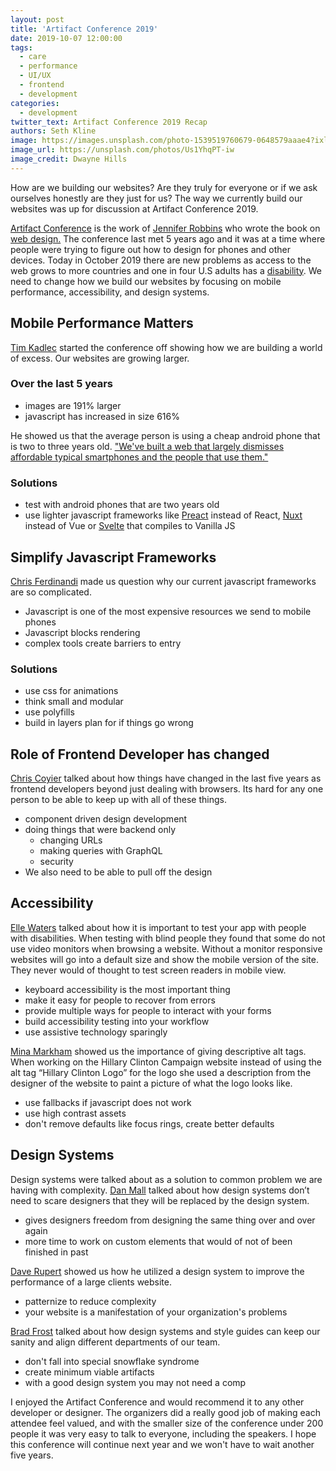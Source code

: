 ```yaml
---
layout: post
title: 'Artifact Conference 2019'
date: 2019-10-07 12:00:00
tags:
  - care
  - performance
  - UI/UX
  - frontend
  - development
categories:
  - development
twitter_text: Artifact Conference 2019 Recap
authors: Seth Kline
image: https://images.unsplash.com/photo-1539519760679-0648579aaae4?ixlib=rb-1.2.1&auto=format&fit=crop&w=2049&q=80
image_url: https://unsplash.com/photos/Us1YhqPT-iw
image_credit: Dwayne Hills
---
```


How are we building our websites? Are they truly for everyone or if we ask ourselves honestly are they just for us? The way we currently build our websites was up for discussion at Artifact Conference 2019.

[Artifact Conference](https://artifactconf.com/) is the work of [Jennifer Robbins](https://twitter.com/jenville) who wrote the book on [web design.](https://www.learningwebdesign.com/) The conference last met 5 years ago and it was at a time where people were trying to figure out how to design for phones and other devices. Today in October 2019 there are new problems as access to the web grows to more countries and one in four U.S adults has a [disability](https://www.cbsnews.com/news/1-in-4-u-s-adults-has-a-disability-cdc-says). We need to change how we build our websites by focusing on mobile performance, accessibility, and design systems.

## Mobile Performance Matters

[Tim Kadlec](https://timkadlec.com) started the conference off showing how we are building a world of excess. Our websites are growing larger.

### Over the last 5 years

- images are 191% larger
- javascript has increased in size 616%

He showed us that the average person is using a cheap android phone that is two to three years old.
["We've built a web that largely dismisses affordable typical smartphones and the people that use them."](https://noti.st/tkadlec/vK0IfW#swv6syJ)

### Solutions

- test with android phones that are two years old
- use lighter javascript frameworks like [Preact](https://preactjs.com/) instead of React, [Nuxt](https://nuxtjs.org/) instead of Vue or [Svelte](https://svelte.dev/) that compiles to Vanilla JS

## Simplify Javascript Frameworks

[Chris Ferdinandi](https://gomakethings.com/) made us question why our current javascript frameworks are so complicated.

- Javascript is one of the most expensive resources we send to mobile phones
- Javascript blocks rendering
- complex tools create barriers to entry

### Solutions

- use css for animations
- think small and modular
- use polyfills
- build in layers plan for if things go wrong

## Role of Frontend Developer has changed

[Chris Coyier](https://chriscoyier.net/) talked about how things have changed in the last five years as frontend developers beyond just dealing with browsers. Its hard for any one person to be able to keep up with all of these things.

- component driven design development
- doing things that were backend only
  - changing URLs
  - making queries with GraphQL
  - security
- We also need to be able to pull off the design

## Accessibility

[Elle Waters](https://simplyaccessible.com/) talked about how it is important to test your app with people with disabilities. When testing with blind people they found that some do not use video monitors when browsing a website. Without a monitor responsive websites will go into a default size and show the mobile version of the site. They never would of thought to test screen readers in mobile view.

- keyboard accessibility is the most important thing
- make it easy for people to recover from errors
- provide multiple ways for people to interact with your forms
- build accessibility testing into your workflow
- use assistive technology sparingly

[Mina Markham](http://mina.codes/) showed us the importance of giving descriptive alt tags. When working on the Hillary Clinton Campaign website instead of using the alt tag “Hillary Clinton Logo” for the logo she used a description from the designer of the website to paint a picture of what the logo looks like.

- use fallbacks if javascript does not work
- use high contrast assets
- don't remove defaults like focus rings, create better defaults

## Design Systems

Design systems were talked about as a solution to common problem we are having with complexity. [Dan Mall](https://superfriendlydesign.systems) talked about how design systems don’t need to scare designers that they will be replaced by the design system.

- gives designers freedom from designing the same thing over and over again
- more time to work on custom elements that would of not of been finished in past

[Dave Rupert](https://daverupert.com/) showed us how he utilized a design system to improve the performance of a large clients website.

- patternize to reduce complexity
- your website is a manifestation of your organization's problems

[Brad Frost](https://bradfrost.com/) talked about how design systems and style guides can keep our sanity and align different departments of our team.

- don't fall into special snowflake syndrome
- create minimum viable artifacts
- with a good design system you may not need a comp

I enjoyed the Artifact Conference and would recommend it to any other developer or designer. The organizers did a really good job of making each attendee feel valued, and with the smaller size of the conference under 200 people it was very easy to talk to everyone, including the speakers. I hope this conference will continue next year and we won't have to wait another five years.
